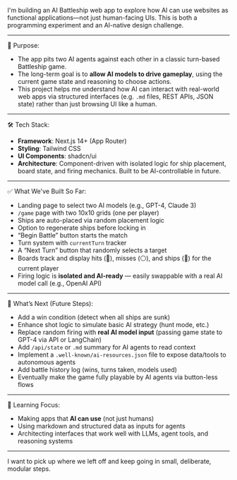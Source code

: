 I'm building an AI Battleship web app to explore how AI can use websites as functional applications—not just human-facing UIs. This is both a programming experiment and an AI-native design challenge.

---

🧭 Purpose:
- The app pits two AI agents against each other in a classic turn-based Battleship game.
- The long-term goal is to **allow AI models to drive gameplay**, using the current game state and reasoning to choose actions.
- This project helps me understand how AI can interact with real-world web apps via structured interfaces (e.g. `.md` files, REST APIs, JSON state) rather than just browsing UI like a human.

---

🛠 Tech Stack:
- **Framework**: Next.js 14+ (App Router)
- **Styling**: Tailwind CSS
- **UI Components**: shadcn/ui
- **Architecture**: Component-driven with isolated logic for ship placement, board state, and firing mechanics. Built to be AI-controllable in future.

---

✅ What We've Built So Far:
- Landing page to select two AI models (e.g., GPT-4, Claude 3)
- `/game` page with two 10x10 grids (one per player)
- Ships are auto-placed via random placement logic
- Option to regenerate ships before locking in
- “Begin Battle” button starts the match
- Turn system with `currentTurn` tracker
- A “Next Turn” button that randomly selects a target
- Boards track and display hits (🔴), misses (⚪), and ships (🔵) for the current player
- Firing logic is **isolated and AI-ready** — easily swappable with a real AI model call (e.g., OpenAI API)

---

📌 What’s Next (Future Steps):
- Add a win condition (detect when all ships are sunk)
- Enhance shot logic to simulate basic AI strategy (hunt mode, etc.)
- Replace random firing with **real AI model input** (passing game state to GPT-4 via API or LangChain)
- Add `/api/state` or `.md` summary for AI agents to read context
- Implement a `.well-known/ai-resources.json` file to expose data/tools to autonomous agents
- Add battle history log (wins, turns taken, models used)
- Eventually make the game fully playable by AI agents via button-less flows

---

📁 Learning Focus:
- Making apps that **AI can use** (not just humans)
- Using markdown and structured data as inputs for agents
- Architecting interfaces that work well with LLMs, agent tools, and reasoning systems

---

I want to pick up where we left off and keep going in small, deliberate, modular steps.

